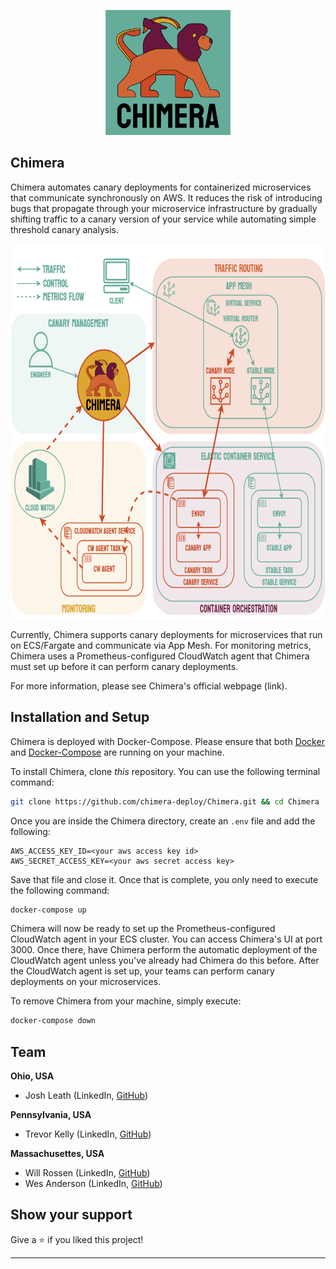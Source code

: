 <p align="center">
    <img src="./assets/Chimera_logo_on_dark.png" alt="chimera logo" width="200" height="200">
</p>

## Chimera

Chimera automates canary deployments for containerized microservices that communicate synchronously on AWS.
It reduces the risk of introducing bugs that propagate through your microservice infrastructure by gradually shifting traffic to a canary version of your service while automating simple threshold canary analysis.

<p align="center">
    <img src="./assets/chimera_diagram.png" alt="chimera diagram" width="600" height="600">
</p>

Currently, Chimera supports canary deployments for microservices that run on ECS/Fargate and communicate via App Mesh.
For monitoring metrics, Chimera uses a Prometheus-configured CloudWatch agent that Chimera must set up before it can perform canary deployments.

For more information, please see Chimera's official webpage (link).

## Installation and Setup

Chimera is deployed with Docker-Compose. Please ensure that both [Docker](https://docs.docker.com/install/) and [Docker-Compose](https://docs.docker.com/compose/install/) are running on your machine.

To install Chimera, clone *this* repository. You can use the following terminal command:

```bash
git clone https://github.com/chimera-deploy/Chimera.git && cd Chimera
```

Once you are inside the Chimera directory, create an `.env` file and add the following:

```
AWS_ACCESS_KEY_ID=<your aws access key id>
AWS_SECRET_ACCESS_KEY=<your aws secret access key>
```

Save that file and close it. Once that is complete, you only need to execute the following command:

```bash
docker-compose up
```

Chimera will now be ready to set up the Prometheus-configured CloudWatch agent in your ECS cluster. You can access Chimera's UI at port 3000. Once there, have Chimera perform the automatic deployment of the CloudWatch agent unless you've already had Chimera do this before. After the CloudWatch agent is set up, your teams can perform canary deployments on your microservices.

To remove Chimera from your machine, simply execute:

```bash
docker-compose down
```

## Team

**Ohio, USA**
- Josh Leath (LinkedIn, [GitHub](https://github.com/jleath))

**Pennsylvania, USA**
- Trevor Kelly (LinkedIn, [GitHub](https://github.com/TrevorDKelly))

**Massachusettes, USA**
- Will Rossen (LinkedIn, [GitHub](https://github.com/wor101))
- Wes Anderson (LinkedIn, [GitHub](https://github.com/w-h-a))

## Show your support

Give a ⭐️ if you liked this project!

***